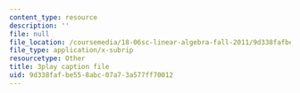 ```yaml
---
content_type: resource
description: ''
file: null
file_location: /coursemedia/18-06sc-linear-algebra-fall-2011/9d338fafbe558abc07a73a577ff70012_BaBoztM9Q1w.srt
file_type: application/x-subrip
resourcetype: Other
title: 3play caption file
uid: 9d338faf-be55-8abc-07a7-3a577ff70012
---
```

